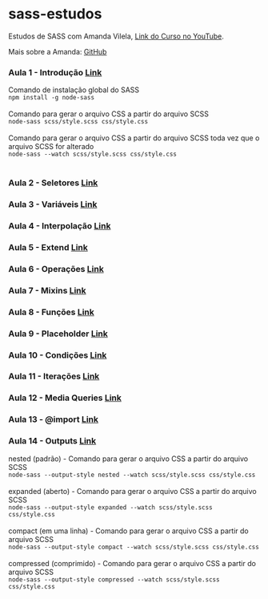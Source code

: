 # sass-estudos

Estudos de SASS com Amanda Vilela, [Link do Curso no YouTube](https://www.youtube.com/watch?v=XwPSWKnZIg4&list=PL97KElaimHeGRtfkksKwxg6IGVZi_cR7J). <br>

Mais sobre a Amanda: [GitHub](https://github.com/amandavilela)

### Aula 1 - Introdução [Link](https://www.youtube.com/watch?v=XwPSWKnZIg4&list=PL97KElaimHeGRtfkksKwxg6IGVZi_cR7J&index=1)
Comando de instalação global do SASS <br>
`npm install -g node-sass`<br>
<br>
Comando para gerar o arquivo CSS a partir do arquivo SCSS<br>
`node-sass scss/style.scss css/style.css`<br>
<br>
Comando para gerar o arquivo CSS a partir do arquivo SCSS toda vez que o arquivo SCSS for alterado<br>
`node-sass --watch scss/style.scss css/style.css`<br>
<br>

### Aula 2 - Seletores [Link](https://www.youtube.com/watch?v=gT3VS98FxBc&list=PL97KElaimHeGRtfkksKwxg6IGVZi_cR7J&index=2)

### Aula 3 - Variáveis [Link](https://www.youtube.com/watch?v=Zsnf9foBvPQ&list=PL97KElaimHeGRtfkksKwxg6IGVZi_cR7J&index=3)

### Aula 4 - Interpolação [Link](https://www.youtube.com/watch?v=00MRCtPYJEY&list=PL97KElaimHeGRtfkksKwxg6IGVZi_cR7J&index=4)

### Aula 5 - Extend [Link](https://www.youtube.com/watch?v=w7hki2quPIQ&list=PL97KElaimHeGRtfkksKwxg6IGVZi_cR7J&index=5)

### Aula 6 - Operações [Link](https://www.youtube.com/watch?v=3nThniunnnM&list=PL97KElaimHeGRtfkksKwxg6IGVZi_cR7J&index=6)

### Aula 7 - Mixins [Link](https://www.youtube.com/watch?v=JInBK6uFWCs&list=PL97KElaimHeGRtfkksKwxg6IGVZi_cR7J&index=7)

### Aula 8 - Funções [Link](https://www.youtube.com/watch?v=fvBILePvdK4&list=PL97KElaimHeGRtfkksKwxg6IGVZi_cR7J&index=8)

### Aula 9 - Placeholder [Link](https://www.youtube.com/watch?v=i9Y0zh3yKMU&list=PL97KElaimHeGRtfkksKwxg6IGVZi_cR7J&index=9)

### Aula 10 - Condições [Link](https://www.youtube.com/watch?v=AZa-CCRiyoU&list=PL97KElaimHeGRtfkksKwxg6IGVZi_cR7J&index=10)

### Aula 11 - Iterações [Link](https://www.youtube.com/watch?v=KvdCe_DjM_Y&list=PL97KElaimHeGRtfkksKwxg6IGVZi_cR7J&index=11)

### Aula 12 - Media Queries [Link](https://www.youtube.com/watch?v=D65V6NNGgcA&list=PL97KElaimHeGRtfkksKwxg6IGVZi_cR7J&index=12)

### Aula 13 - @import [Link](https://www.youtube.com/watch?v=DhQre13u9nY&list=PL97KElaimHeGRtfkksKwxg6IGVZi_cR7J&index=13)

### Aula 14 - Outputs [Link](https://www.youtube.com/watch?v=nAC7LKSdL6M&list=PL97KElaimHeGRtfkksKwxg6IGVZi_cR7J&index=14)
nested (padrão) - Comando para gerar o arquivo CSS a partir do arquivo SCSS<br>
`node-sass --output-style nested --watch scss/style.scss css/style.css`<br>
<br>
expanded (aberto) - Comando para gerar o arquivo CSS a partir do arquivo SCSS<br>
`node-sass --output-style expanded --watch scss/style.scss css/style.css`<br>
<br>
compact (em uma linha) - Comando para gerar o arquivo CSS a partir do arquivo SCSS<br>
`node-sass --output-style compact --watch scss/style.scss css/style.css`<br>
<br>
compressed (comprimido) - Comando para gerar o arquivo CSS a partir do arquivo SCSS<br>
`node-sass --output-style compressed --watch scss/style.scss css/style.css`<br>
<br>